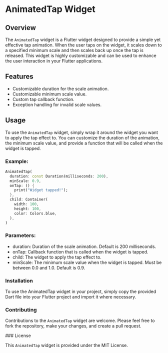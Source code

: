 # AnimatedTap Widget

## Overview
The `AnimatedTap` widget is a Flutter widget designed to provide a simple yet effective tap animation. When the user taps on the widget, it scales down to a specified minimum scale and then scales back up once the tap is released. This widget is highly customizable and can be used to enhance the user interaction in your Flutter applications.

## Features
- Customizable duration for the scale animation.
- Customizable minimum scale value.
- Custom tap callback function.
- Exception handling for invalid scale values.

## Usage
To use the `AnimatedTap` widget, simply wrap it around the widget you want to apply the tap effect to. You can customize the duration of the animation, the minimum scale value, and provide a function that will be called when the widget is tapped.

### Example:

```dart
AnimatedTap(
  duration: const Duration(milliseconds: 200),
  minScale: 0.9,
  onTap: () {
    print("Widget tapped!");
  },
  child: Container(
    width: 100,
    height: 100,
    color: Colors.blue,
  ),
)
```

### Parameters:

* duration: Duration of the scale animation. Default is 200 milliseconds.
* onTap: Callback function that is called when the widget is tapped.
* child: The widget to apply the tap effect to.
* minScale: The minimum scale value when the widget is tapped. Must be between 0.0 and 1.0. Default is 0.9.

### Installation

To use the AnimatedTap widget in your project, simply copy the provided Dart file into your Flutter project and import it where necessary.

### Contributing

Contributions to the `AnimatedTap` widget are welcome. Please feel free to fork the repository, make your changes, and create a pull request.

### License

This `AnimatedTap` widget is provided under the MIT License.

